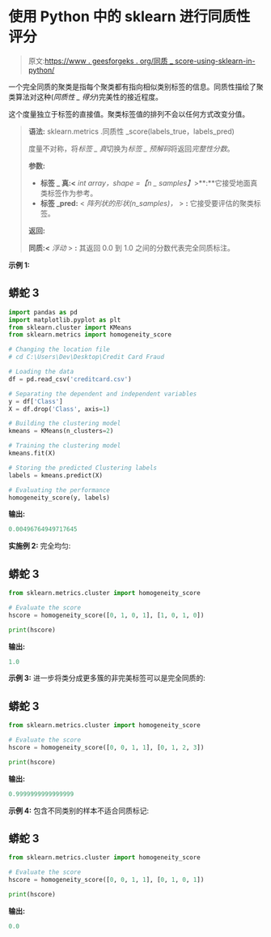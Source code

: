 # 使用 Python 中的 sklearn 进行同质性评分

> 原文:[https://www . geesforgeks . org/同质 _ score-using-sklearn-in-python/](https://www.geeksforgeeks.org/homogeneity_score-using-sklearn-in-python/)

一个完全同质的聚类是指每个聚类都有指向相似类别标签的信息。同质性描绘了聚类算法对这种(*同质性 _ 得分*)完美性的接近程度。

这个度量独立于标签的直接值。聚类标签值的排列不会以任何方式改变分值。

> **语法:** sklearn.metrics .同质性 _score(labels_true，labels_pred)
> 
> 度量不对称，将*标签 _ 真*切换为*标签 _ 预解码*将返回*完整性分数*。
> 
> **参数:**
> 
> *   **标签 _ 真:<** *int array，shape =【n _ samples】*>**:**它接受地面真类标签作为参考。
> *   **标签 _pred:** < *阵列状的形状(n_samples)，* > **:** 它接受要评估的聚类标签。
> 
> **返回:**
> 
> **同质:<** *浮动* > **:** 其返回 0.0 到 1.0 之间的分数代表完全同质标注。

**示例 1:**

## 蟒蛇 3

```py
import pandas as pd
import matplotlib.pyplot as plt
from sklearn.cluster import KMeans
from sklearn.metrics import homogeneity_score

# Changing the location file
# cd C:\Users\Dev\Desktop\Credit Card Fraud

# Loading the data
df = pd.read_csv('creditcard.csv')

# Separating the dependent and independent variables
y = df['Class']
X = df.drop('Class', axis=1)

# Building the clustering model
kmeans = KMeans(n_clusters=2)

# Training the clustering model
kmeans.fit(X)

# Storing the predicted Clustering labels
labels = kmeans.predict(X)

# Evaluating the performance
homogeneity_score(y, labels)
```

**输出:**

```py
0.00496764949717645

```

**实施例 2:** 完全均匀:

## 蟒蛇 3

```py
from sklearn.metrics.cluster import homogeneity_score

# Evaluate the score
hscore = homogeneity_score([0, 1, 0, 1], [1, 0, 1, 0])

print(hscore)
```

**输出:**

```py
1.0

```

**示例 3:** 进一步将类分成更多簇的非完美标签可以是完全同质的:

## 蟒蛇 3

```py
from sklearn.metrics.cluster import homogeneity_score

# Evaluate the score
hscore = homogeneity_score([0, 0, 1, 1], [0, 1, 2, 3])

print(hscore)
```

**输出:**

```py
0.9999999999999999

```

**示例 4:** 包含不同类别的样本不适合同质标记:

## 蟒蛇 3

```py
from sklearn.metrics.cluster import homogeneity_score

# Evaluate the score
hscore = homogeneity_score([0, 0, 1, 1], [0, 1, 0, 1])

print(hscore)
```

**输出:**

```py
0.0

```